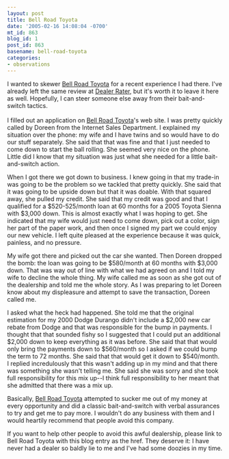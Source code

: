 ```yaml
---
layout: post
title: Bell Road Toyota
date: '2005-02-16 14:08:04 -0700'
mt_id: 863
blog_id: 1
post_id: 863
basename: bell-road-toyota
categories:
- observations
---
```

<!-- google_ad_section_start -->
<p>
I wanted to skewer <a href="http://www.bellroadtoyota.com/" rel="nofollow">Bell Road Toyota</a> for a recent experience I had there. I've already left the same review at <a href="http://www.dealerrater.com/">Dealer Rater</a>, but it's worth it to leave it here as well. Hopefully, I can steer someone else away from their bait-and-switch tactics.<br /><br />I filled out an application on <a href="http://www.dealerrater.com/dealer/dealer.asp?dealerid=1555" title="Bell Road Toyota Sucks">Bell Road Toyota</a>'s web site. I was pretty quickly called by Doreen from the Internet Sales Department. I explained my situation over the phone: my wife and I have twins and so would have to do our stuff separately. She said that that was fine and that I just needed to come down to start the ball rolling. She seemed very nice on the phone. Little did I know that my situation was just what she needed for a little bait-and-switch action.
</p>
<p>
When I got there we got down to business. I knew going in that my trade-in was going to be the problem so we tackled that pretty quickly. She said that it was going to be upside down but that it was doable. With that squared away, she pulled my credit. She said that my credit was good and that I qualified for a $520-525/month loan at 60 months for a 2005 Toyota Sienna with $3,000 down. This is almost exactly what I was hoping to get. She indicated that my wife would just need to come down, pick out a color, sign her part of the paper work, and then once I signed my part we could enjoy our new vehicle. I left quite pleased at the experience because it was quick, painless, and no pressure.
</p>
<p>
My wife got there and picked out the car she wanted. Then Doreen dropped the bomb: the loan was going to be $580/month at 60 months with $3,000 down. That was way out of line with what we had agreed on and I told my wife to decline the whole thing. My wife called me as soon as she got out of the dealership and told me the whole story. As I was preparing to let Doreen know about my displeasure and attempt to save the transaction, Doreen called me.
</p>
<p>
I asked what the heck had happened. She told me that the original estimation for my 2000 Dodge Durango didn't include a $2,000 new car rebate from Dodge and that was responsible for the bump in payments. I thought that that sounded fishy so I suggested that I could put an additional $2,000 down to keep everything as it was before. She said that that would only bring the payments down to $560/month so I asked if we could bump the term to 72 months. She said that that would get it down to $540/month. I replied incredulously that this wasn't adding up in my mind and that there was something she wasn't telling me. She said she was sorry and she took full responsibility for this mix up--I think full responsibility to her meant that she admitted that there was a mix up.
</p>
<p>
Basically, <a href="http://www.dealerrater.com/dealer/dealer.asp?dealerid=1555">Bell Road Toyota</a> attempted to sucker me out of my money at every opportunity and did a classic bait-and-switch with verbal assurances to try and get me to pay more. I wouldn't do any business with them and I would heartily recommend that people avoid this company.
</p>
<p>
If you want to help other people to avoid this awful dealership, please link to Bell Road Toyota with this blog entry as the href. They deserve it: I have never had a dealer so baldly lie to me and I've had some doozies in my time.
</p>
<!-- google_ad_section_end -->




